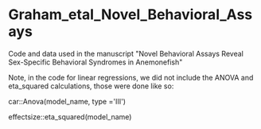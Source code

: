 # Graham_etal_Novel_Behavioral_Assays
Code and data used in the manuscript "Novel Behavioral Assays Reveal Sex-Specific Behavioral Syndromes in Anemonefish"

Note, in the code for linear regressions, we did not include the ANOVA and eta_squared calculations, those were done like so:

car::Anova(model_name, type ='III')

effectsize::eta_squared(model_name)
